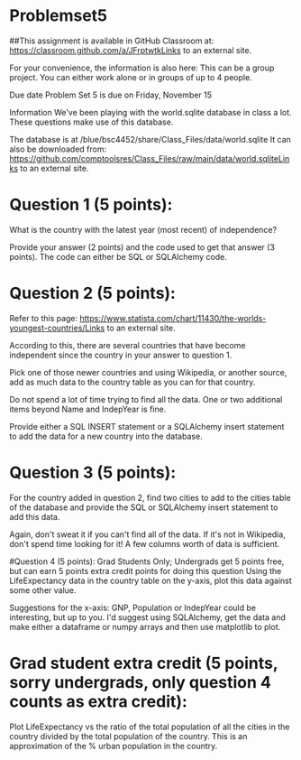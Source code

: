 # Problemset5

##This assignment is available in GitHub Classroom at: https://classroom.github.com/a/JFrptwtkLinks to an external site.

For your convenience, the information is also here:
This can be a group project. You can either work alone or in groups of up to 4 people.

Due date
Problem Set 5 is due on Friday, November 15

Information
We've been playing with the world.sqlite database in class a lot. These questions make use of this database.

The database is at /blue/bsc4452/share/Class_Files/data/world.sqlite
It can also be downloaded from: https://github.com/comptoolsres/Class_Files/raw/main/data/world.sqliteLinks to an external site.

# Question 1 (5 points):
What is the country with the latest year (most recent) of independence?

Provide your answer (2 points) and the code used to get that answer (3 points).
The code can either be SQL or SQLAlchemy code.

# Question 2 (5 points):
Refer to this page: https://www.statista.com/chart/11430/the-worlds-youngest-countries/Links to an external site.

According to this, there are several countries that have become independent since the country in your answer to question 1.

Pick one of those newer countries and using Wikipedia, or another source, add as much data to the country table as you can for that country.

Do not spend a lot of time trying to find all the data. One or two additional items beyond Name and IndepYear is fine.

Provide either a SQL INSERT statement or a SQLAlchemy insert statement to add the data for a new country into the database.

# Question 3 (5 points):
For the country added in question 2, find two cities to add to the cities table of the database and provide the SQL or SQLAlchemy insert statement to add this data.

Again, don't sweat it if you can't find all of the data.
If it's not in Wikipedia, don't spend time looking for it!
A few columns worth of data is sufficient.

#Question 4 (5 points):
Grad Students Only; Undergrads get 5 points free, but can earn 5 points extra credit points for doing this question
Using the LifeExpectancy data in the country table on the y-axis, plot this data against some other value.

Suggestions for the x-axis: GNP, Population or IndepYear could be interesting, but up to you.
I'd suggest using SQLAlchemy, get the data and make either a dataframe or numpy arrays and then use matplotlib to plot.

# Grad student extra credit (5 points, sorry undergrads, only question 4 counts as extra credit):
Plot LifeExpectancy vs the ratio of the total population of all the cities in the country divided by the total population of the country. This is an approximation of the % urban population in the country.
